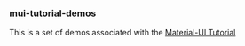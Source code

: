 ### mui-tutorial-demos

This is a set of demos associated with the
[Material-UI Tutorial](https://github.com/stormasm/mui-tutorial/blob/master/ghw.md)
